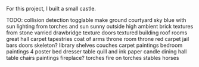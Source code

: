 For this project, I built a small castle.

TODO:
collision detection
    togglable
make ground
    courtyard
sky
    blue with sun
lighting
    from torches and sun
    sunny outside
        high ambient
brick textures
    from stone
    varried
drawbridge texture
doors
    textured
building
    roof
rooms
    great hall
        carpet
        tapestries
        coat of arms
    throne room
        throne
        red carpet
    jail
        bars
        doors
        skeleton?
    library
        shelves
        couches
        carpet
        paintings
    bedroom
        paintings
        4 poster bed
        dresser
        table
            quill and ink
            paper
            candle
    dining hall
        table
        chairs
        paintings
        fireplace?
torches
    fire on torches
stables
    horses
